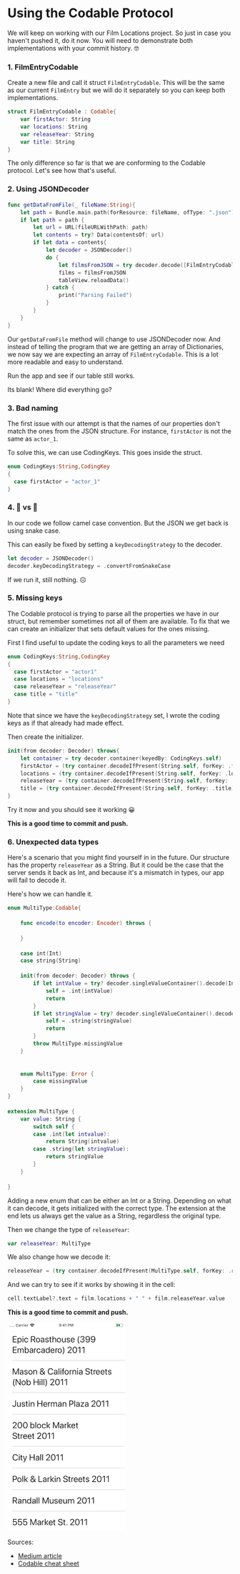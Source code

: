 # Using the Codable Protocol

We will keep on working with our Film Locations project. So just in case you haven't pushed it, do it now. You will need to demonstrate both implementations with your commit history. 🤓

### 1. FilmEntryCodable

Create a new file and call it struct `FilmEntryCodable`. This will be the same as our current `FilmEntry` but we will do it separately so you can keep both implementations.

```swift
struct FilmEntryCodable : Codable{
    var firstActor: String
    var locations: String
    var releaseYear: String
    var title: String
}
```

The only difference so far is that we are conforming to the Codable protocol. Let's see how that's useful.

### 2. Using JSONDecoder

```swift
func getDataFromFile(_ fileName:String){
    let path = Bundle.main.path(forResource: fileName, ofType: ".json")
    if let path = path {
        let url = URL(fileURLWithPath: path)
        let contents = try? Data(contentsOf: url)
        if let data = contents{
            let decoder = JSONDecoder()
            do {
                let filmsFromJSON = try decoder.decode([FilmEntryCodable].self, from: data)
                films = filmsFromJSON
                tableView.reloadData()
            } catch {
                print("Parsing Failed")
            }
        }
    }
}
```

Our `getDataFromFile` method will change to use JSONDecoder now. And instead of telling the program that we are getting an array of Dictionaries, we now say we are expecting an array of `FilmEntryCodable`. This is a lot more readable and easy to understand.

Run the app and see if our table still works.

Its blank! Where did everything go?

### 3. Bad naming

The first issue with our attempt is that the names of our properties don't match the ones from the JSON structure. For instance, `firstActor` is not the same as `actor_1`.

To solve this, we can use CodingKeys. This goes inside the struct.

```swift
enum CodingKeys:String,CodingKey
{
  case firstActor = "actor_1"
}
```

### 4. 🐫 vs  🐍

In our code we follow camel case convention. But the JSON we get back is using snake case.

This can easily be fixed by setting a `keyDecodingStrategy` to the decoder.

```swift
let decoder = JSONDecoder()
decoder.keyDecodingStrategy = .convertFromSnakeCase
```

If we run it, still nothing. ☹️

### 5. Missing keys

The Codable protocol is trying to parse all the properties we have in our struct, but remember sometimes not all of them are available. To fix that we can create an initializer that sets default values for the ones missing.

First I find useful to update the coding keys to all the parameters we need

```swift
enum CodingKeys:String,CodingKey
{
  case firstActor = "actor1"
  case locations = "locations"
  case releaseYear = "releaseYear"
  case title = "title"
}
```

Note that since we have the `keyDecodingStrategy` set, I wrote the coding keys as if that already had made effect.

Then create the initializer.

```swift
init(from decoder: Decoder) throws{
    let container = try decoder.container(keyedBy: CodingKeys.self)
    firstActor = (try container.decodeIfPresent(String.self, forKey: .firstActor)) ?? "Unknown"
    locations = (try container.decodeIfPresent(String.self, forKey: .locations)) ?? "Unknown Location"
    releaseYear = (try container.decodeIfPresent(String.self, forKey: .releaseYear)) ?? "Unknown Year"
    title = (try container.decodeIfPresent(String.self, forKey: .title)) ?? "Unknown Title"
}
```

Try it now and you should see it working 😀

**This is a good time to commit and push.**

### 6. Unexpected data types

Here's a scenario that you might find yourself in in the future. Our structure has the property `releaseYear` as a String. But it could be the case that the server sends it back as Int, and because it's a mismatch in types, our app will fail to decode it.

Here's how we can handle it.

```swift
enum MultiType:Codable{

    func encode(to encoder: Encoder) throws {

    }

    case int(Int)
    case string(String)

    init(from decoder: Decoder) throws {
        if let intValue = try? decoder.singleValueContainer().decode(Int.self)  {
            self = .int(intValue)
            return
        }
        if let stringValue = try? decoder.singleValueContainer().decode(String.self){
            self = .string(stringValue)
            return
        }
        throw MultiType.missingValue
    }


    enum MultiType: Error {
        case missingValue
    }
}

extension MultiType {
    var value: String {
        switch self {
        case .int(let intvalue):
            return String(intvalue)
        case .string(let stringValue):
            return stringValue
        }
    }

}
```

Adding a new enum that can be either an Int or a String. Depending on what it can decode, it gets initialized with the correct type. The extension at the end lets us always get the value as a String, regardless the original type.

Then we change the type of `releaseYear`:

```swift
var releaseYear: MultiType
```

We also change how we decode it:

```swift
releaseYear = (try container.decodeIfPresent(MultiType.self, forKey: .releaseYear)) ?? MultiType.string("Unknown year")
```

And we can try to see if it works by showing it in the cell:

```swift
cell.textLabel?.text = film.locations + " " + film.releaseYear.value
```

**This is a good time to commit and push.**

![year](year.png)

Sources:

- [Medium article](https://medium.com/flawless-app-stories/lets-parse-the-json-like-a-boss-with-swift-codable-protocol-3d4c4290c104)
- [Codable cheat sheet](https://www.hackingwithswift.com/articles/119/codable-cheat-sheet)
